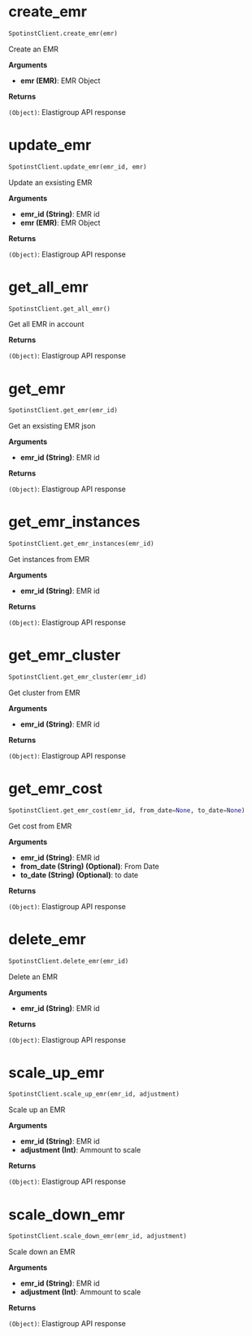 <h1 id="spotinst_sdk.SpotinstClient.create_emr">create_emr</h1>

```python
SpotinstClient.create_emr(emr)
```

Create an EMR

__Arguments__

- __emr (EMR)__: EMR Object

__Returns__

`(Object)`: Elastigroup API response

<h1 id="spotinst_sdk.SpotinstClient.update_emr">update_emr</h1>

```python
SpotinstClient.update_emr(emr_id, emr)
```

Update an exsisting EMR

__Arguments__

- __emr_id (String)__: EMR id
- __emr (EMR)__: EMR Object

__Returns__

`(Object)`: Elastigroup API response

<h1 id="spotinst_sdk.SpotinstClient.get_all_emr">get_all_emr</h1>

```python
SpotinstClient.get_all_emr()
```

Get all EMR in account

__Returns__

`(Object)`: Elastigroup API response

<h1 id="spotinst_sdk.SpotinstClient.get_emr">get_emr</h1>

```python
SpotinstClient.get_emr(emr_id)
```

Get an exsisting EMR json

__Arguments__

- __emr_id (String)__: EMR id

__Returns__

`(Object)`: Elastigroup API response

<h1 id="spotinst_sdk.SpotinstClient.get_emr_instances">get_emr_instances</h1>

```python
SpotinstClient.get_emr_instances(emr_id)
```

Get instances from EMR

__Arguments__

- __emr_id (String)__: EMR id

__Returns__

`(Object)`: Elastigroup API response

<h1 id="spotinst_sdk.SpotinstClient.get_emr_cluster">get_emr_cluster</h1>

```python
SpotinstClient.get_emr_cluster(emr_id)
```

Get cluster from EMR

__Arguments__

- __emr_id (String)__: EMR id

__Returns__

`(Object)`: Elastigroup API response

<h1 id="spotinst_sdk.SpotinstClient.get_emr_cost">get_emr_cost</h1>

```python
SpotinstClient.get_emr_cost(emr_id, from_date=None, to_date=None)
```

Get cost from EMR

__Arguments__

- __emr_id (String)__: EMR id
- __from_date (String) (Optional)__: From Date
- __to_date (String) (Optional)__: to date

__Returns__

`(Object)`: Elastigroup API response

<h1 id="spotinst_sdk.SpotinstClient.delete_emr">delete_emr</h1>

```python
SpotinstClient.delete_emr(emr_id)
```

Delete an EMR

__Arguments__

- __emr_id (String)__: EMR id

__Returns__

`(Object)`: Elastigroup API response

<h1 id="spotinst_sdk.SpotinstClient.scale_up_emr">scale_up_emr</h1>

```python
SpotinstClient.scale_up_emr(emr_id, adjustment)
```

Scale up an EMR

__Arguments__

- __emr_id (String)__: EMR id
- __adjustment (Int)__: Ammount to scale

__Returns__

`(Object)`: Elastigroup API response

<h1 id="spotinst_sdk.SpotinstClient.scale_down_emr">scale_down_emr</h1>

```python
SpotinstClient.scale_down_emr(emr_id, adjustment)
```

Scale down an EMR

__Arguments__

- __emr_id (String)__: EMR id
- __adjustment (Int)__: Ammount to scale

__Returns__

`(Object)`: Elastigroup API response

